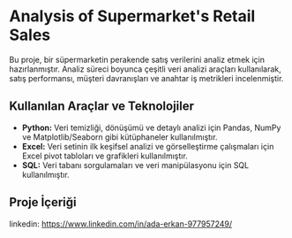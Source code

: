 # Analysis of Supermarket's Retail Sales

Bu proje, bir süpermarketin perakende satış verilerini analiz etmek için hazırlanmıştır. Analiz süreci boyunca çeşitli veri analizi araçları kullanılarak, satış performansı, müşteri davranışları ve anahtar iş metrikleri incelenmiştir.

## Kullanılan Araçlar ve Teknolojiler

* **Python:** Veri temizliği, dönüşümü ve detaylı analizi için Pandas, NumPy ve Matplotlib/Seaborn gibi kütüphaneler kullanılmıştır.
* **Excel:** Veri setinin ilk keşifsel analizi ve görselleştirme çalışmaları için Excel pivot tabloları ve grafikleri kullanılmıştır.
* **SQL:** Veri tabanı sorgulamaları ve veri manipülasyonu için SQL kullanılmıştır.

## Proje İçeriği


linkedin: https://www.linkedin.com/in/ada-erkan-977957249/

